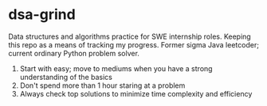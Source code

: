 # dsa-grind
Data structures and algorithms practice for SWE internship roles. Keeping this repo as a means of tracking my progress.
Former sigma Java leetcoder; current ordinary Python problem solver.

1. Start with easy; move to mediums when you have a strong understanding of the basics
2. Don't spend more than 1 hour staring at a problem
3. Always check top solutions to minimize time complexity and efficiency

